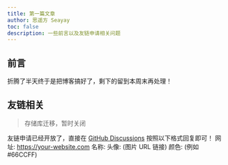```yaml
---
title: 第一篇文章
author: 思遥方 Seayay
toc: false
description: 一些前言以及友链申请相关问题
---
```


## 前言

折腾了半天终于是把博客搞好了，剩下的留到本周末再处理！

## 友链相关

> 存储库迁移，暂时关闭

友链申请已经开放了，直接在 [GitHub Discussions](https://github.com/Seayay/blog.seayay.icu/discussions/5) 按照以下格式回复即可！
网址: https://your-website.com
名称: 
头像: (图片 URL 链接)
颜色: (例如 #66CCFF)
